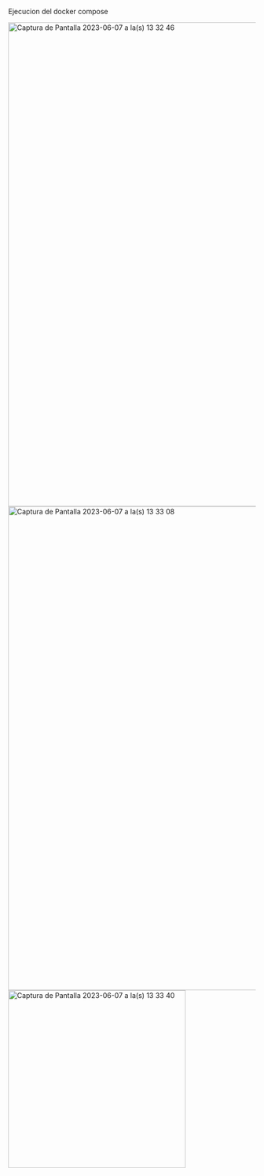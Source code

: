 

Ejecucion del docker compose

<img width="983" alt="Captura de Pantalla 2023-06-07 a la(s) 13 32 46" src="https://github.com/jose-aese/wizeline-entregable1/assets/45864492/c3c8330b-311f-495a-aaaf-63492476ed86">
<img width="983" alt="Captura de Pantalla 2023-06-07 a la(s) 13 33 08" src="https://github.com/jose-aese/wizeline-entregable1/assets/45864492/dc5dac06-20b9-4165-801a-1b3d4523d9c9">
<img width="361" alt="Captura de Pantalla 2023-06-07 a la(s) 13 33 40" src="https://github.com/jose-aese/wizeline-entregable1/assets/45864492/20dff3eb-f22f-4e28-ba4c-3719a8686e7a">
